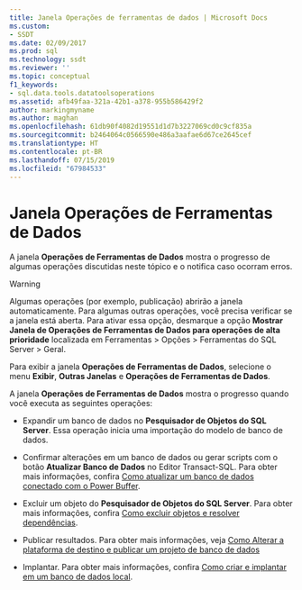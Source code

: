 ```yaml
---
title: Janela Operações de ferramentas de dados | Microsoft Docs
ms.custom:
- SSDT
ms.date: 02/09/2017
ms.prod: sql
ms.technology: ssdt
ms.reviewer: ''
ms.topic: conceptual
f1_keywords:
- sql.data.tools.datatoolsoperations
ms.assetid: afb49faa-321a-42b1-a378-955b586429f2
author: markingmyname
ms.author: maghan
ms.openlocfilehash: 61db90f4082d19551d1d7b3227069cd0c9cf835a
ms.sourcegitcommit: b2464064c0566590e486a3aafae6d67ce2645cef
ms.translationtype: HT
ms.contentlocale: pt-BR
ms.lasthandoff: 07/15/2019
ms.locfileid: "67984533"
---
```

# <a name="data-tools-operations-window"></a>Janela Operações de Ferramentas de Dados
A janela **Operações de Ferramentas de Dados** mostra o progresso de algumas operações discutidas neste tópico e o notifica caso ocorram erros.  
  
> [!WARNING]  
> Algumas operações (por exemplo, publicação) abrirão a janela automaticamente. Para algumas outras operações, você precisa verificar se a janela está aberta. Para ativar essa opção, desmarque a opção **Mostrar Janela de Operações de Ferramentas de Dados para operações de alta prioridade** localizada em Ferramentas > Opções > Ferramentas do SQL Server > Geral.  
  
Para exibir a janela **Operações de Ferramentas de Dados**, selecione o menu **Exibir**, **Outras Janelas** e **Operações de Ferramentas de Dados**.  
  
A janela **Operações de Ferramentas de Dados** mostra o progresso quando você executa as seguintes operações:  
  
-   Expandir um banco de dados no **Pesquisador de Objetos do SQL Server**. Essa operação inicia uma importação do modelo de banco de dados.  
  
-   Confirmar alterações em um banco de dados ou gerar scripts com o botão **Atualizar Banco de Dados** no Editor Transact\-SQL. Para obter mais informações, confira [Como atualizar um banco de dados conectado com o Power Buffer](../ssdt/how-to-update-a-connected-database-with-power-buffer.md).  
  
-   Excluir um objeto do **Pesquisador de Objetos do SQL Server**. Para obter mais informações, confira [Como excluir objetos e resolver dependências](../ssdt/how-to-delete-objects-and-resolve-dependencies.md).  
  
-   Publicar resultados. Para obter mais informações, veja [Como Alterar a plataforma de destino e publicar um projeto de banco de dados](../ssdt/how-to-change-target-platform-and-publish-a-database-project.md)  
  
-   Implantar. Para obter mais informações, confira [Como criar e implantar em um banco de dados local](../ssdt/how-to-build-and-deploy-to-a-local-database.md).  
  
